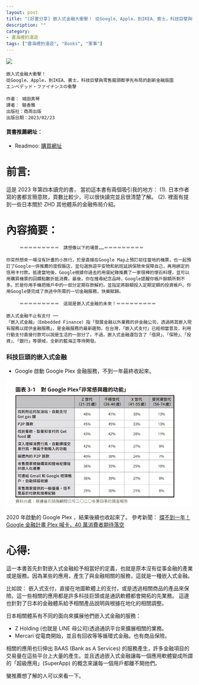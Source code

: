 ```yaml
---
layout: post
title: "[好書分享] 嵌入式金融大衝擊！ 從Google、Apple，到IKEA、賓士，科技巨擘與零售龍頭都爭先布局的創新金融版圖"
description: ""
category: 
- 書海裡的漫遊
tags: ["書海裡的漫遊", "Books", "軍事"]
---
```




<div><a href="https://moo.im/a/36altR" title="嵌入式金融大衝擊！"><img src="https://cdn.readmoo.com/cover/bf/a5flk7g_210x315.jpg?v=0" /></a></div>



```
嵌入式金融大衝擊！
從Google、Apple，到IKEA、賓士，科技巨擘與零售龍頭都爭先布局的創新金融版圖
エンベデッド・ファイナンスの衝撃

作者： 城田真琴  
譯者： 駱香雅  
出版社：商周出版 
出版日期：2023/02/23
```

#### 買書推薦網址：

- Readmoo: [購買網址](https://moo.im/a/36altR)

# 前言:

這是 2023 年第四本讀完的書， 當初這本書有兩個吸引我的地方： (1). 日本作者寫的書都言簡意賅，頁數比較少，可以很快讀完並且很清楚了解。  (2).  裡面有提到一些日本關於 ZHD 其他體系的金融佈局介紹。





# 內容摘要：

```
　　　＝＝＝＝＝＝＝＝＝　請想像以下的場景……＝＝＝＝＝＝＝＝＝

你突然想來一場沒有計畫的小旅行，於是直接在Google Map上預訂前往當地的機票，也一起預訂了Google一併推薦的度假飯店，並勾選旅遊平安險和航班延誤保險來保障自己，再用綁定的信用卡付款。抵達當地後，Google根據你過去的用餐紀錄推薦了一家很棒的懷石料理，並可以用購買機票的回饋點數折抵消費。最後，你在搜尋紀念品時，Google提醒你帳戶餘額所剩不多。於是你用手機把帳戶中的一部分定期存款解約，並指定將餘額投入定期定額的投資帳戶。你用Google便完成了旅途中所需的一切金融服務，快樂賦歸。

　　　＝＝＝＝＝＝＝＝＝　這就是嵌入式金融的未來！＝＝＝＝＝＝＝＝＝

嵌入式金融不止有支付 ──
「嵌入式金融」（Embedded Finance）指「發展金融以外業務的非金融公司，透過將其嵌入現有服務以提供金融服務」，是金融服務的最新趨勢。在台灣，「嵌入式支付」已經相當普及，利用行動支付直接付款可以說是生活的一部分了。不過，嵌入式金融還包含了「借貸」、「保險」、「投資」、「銀行」等領域，全新的藍海正等待開發。
```



### 科技巨頭的嵌入式金融

- Google 啟動 Google Plex 金融服務，不到一年最終收起來。

![image-20230421135624962](../images/2022/image-20230421135624962.png)

2020 年啟動的 Google Plex ，結果後續也收起來了。 參考新聞： [撐不到一年！Google 金融計畫 Plex 喊卡，40 萬消費者期待落空](https://buzzorange.com/techorange/2021/10/04/google-plex/)





# 心得:

這一本書首先針對嵌入式金融給予相當好的定義，也就是原本沒有從事金融的產業或是服務。因為某些的應用，產生了與金融相關的服務，這就是一種嵌入式金融。 

比如說： 嵌入式支付，直接在地圖軟體上的支付，或是透過相關商品的產品來保險。這一些相關的應用都是許多科技巨頭或是通訊軟體都會開拓的先業務。 這邊也針對了日本的金融體系給予相關產品說明與根據在地化的相關調整。 

日本相關體系有不同的面向來擴展他們嵌入式金融的服務：

- Z Holding (也就是 LINE 母公司)透過通訊平台來擴展相關的業務。
- Mercari 從電商開始，並且有回收等等循環式金融。也有商品保險。

相關的應用也衍伸出 BAAS (Bank as A Services) 的服務產生，許多金融項目的交易量在這些平台上大量的產生。並且透過嵌入式金融讓每一個應用軟體變成所謂的「超級應用」(SuperApp) 的概念來讓每一個用戶都離不開他們。 

蠻推薦想了解的人可以來看一下。



